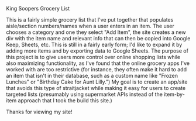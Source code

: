King Soopers Grocery List

This is a fairly simple grocery list that I've put together that populates aisle/section numbers/names when a user enters in an item. The user chooses a category and one they select "Add Item", the site creates a new div with the item name and relevant info that can then be copied into Google Keep, Sheets, etc. This is still in a fairly early form; I'd like to expand it by adding more items and by exporting data to Google Sheets. The purpose of this project is to give users more control over online shopping lists while also maximizing functionality, as I've found that the online grocery apps I've worked with are too restrictive (for instance, they often make it hard to add an item that isn't in their database, such as a custom name like "Frozen Lunches" or "Birthday Cake for Aunt Lilly.") My goal is to create an app/site that avoids this type of straitjacket while making it easy for users to create targeted lists (presumably using supermarket APIs instead of the item-by-item approach that I took the build this site.)

Thanks for viewing my site! 
